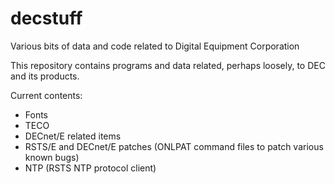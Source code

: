 # decstuff
Various bits of data and code related to Digital Equipment Corporation

This repository contains programs and data related, perhaps loosely,
to DEC and its products.

Current contents:
* Fonts
* TECO
* DECnet/E related items
* RSTS/E and DECnet/E patches (ONLPAT command files to patch various known bugs)
* NTP (RSTS NTP protocol client)
